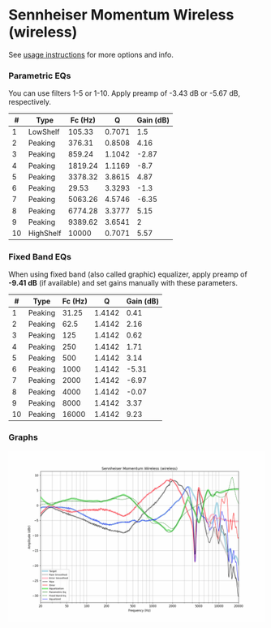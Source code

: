 # Sennheiser Momentum Wireless (wireless)
See [usage instructions](https://github.com/jaakkopasanen/AutoEq#usage) for more options and info.

### Parametric EQs
You can use filters 1-5 or 1-10. Apply preamp of -3.43 dB or -5.67 dB, respectively.

|   # | Type      |   Fc (Hz) |      Q |   Gain (dB) |
|-----|-----------|-----------|--------|-------------|
|   1 | LowShelf  |    105.33 | 0.7071 |        1.5  |
|   2 | Peaking   |    376.31 | 0.8508 |        4.16 |
|   3 | Peaking   |    859.24 | 1.1042 |       -2.87 |
|   4 | Peaking   |   1819.24 | 1.1169 |       -8.7  |
|   5 | Peaking   |   3378.32 | 3.8615 |        4.87 |
|   6 | Peaking   |     29.53 | 3.3293 |       -1.3  |
|   7 | Peaking   |   5063.26 | 4.5746 |       -6.35 |
|   8 | Peaking   |   6774.28 | 3.3777 |        5.15 |
|   9 | Peaking   |   9389.62 | 3.6541 |        2    |
|  10 | HighShelf |  10000    | 0.7071 |        5.57 |

### Fixed Band EQs
When using fixed band (also called graphic) equalizer, apply preamp of **-9.41 dB** (if available) and set gains manually with these parameters.

|   # | Type    |   Fc (Hz) |      Q |   Gain (dB) |
|-----|---------|-----------|--------|-------------|
|   1 | Peaking |     31.25 | 1.4142 |        0.41 |
|   2 | Peaking |     62.5  | 1.4142 |        2.16 |
|   3 | Peaking |    125    | 1.4142 |        0.62 |
|   4 | Peaking |    250    | 1.4142 |        1.71 |
|   5 | Peaking |    500    | 1.4142 |        3.14 |
|   6 | Peaking |   1000    | 1.4142 |       -5.31 |
|   7 | Peaking |   2000    | 1.4142 |       -6.97 |
|   8 | Peaking |   4000    | 1.4142 |       -0.07 |
|   9 | Peaking |   8000    | 1.4142 |        3.37 |
|  10 | Peaking |  16000    | 1.4142 |        9.23 |

### Graphs
![](./Sennheiser%20Momentum%20Wireless%20(wireless).png)
